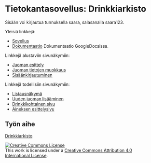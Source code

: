 # Tietokantasovellus: Drinkkiarkisto

Sisään voi kirjautua tunnuksella saara, salasanalla saara123.

Yleisiä linkkejä:

* [Sovellus](http://siakkane.users.cs.helsinki.fi/tsoha/drinks_list)
* [Dokumentaatio](https://docs.google.com/document/d/17twWQLdmF2CDn7LGPUWCNhubbm1zdLZVW127tgZ0dj8/edit)
Dokumentaatio GoogleDocsissa.

Linkkejä alustaviin sivunäkymiin:
* [Juoman esittely](http://siakkane.users.cs.helsinki.fi/tsoha/drinks_show)
* [Juoman tietojen muokkaus](http://siakkane.users.cs.helsinki.fi/tsoha/drinks_edit)
* [Sisäänkirjautuminen](http://siakkane.users.cs.helsinki.fi/tsoha/drinks_login)

Linkkejä todellisiin sivunäkymiin:
* [Listausnäkymä](http://siakkane.users.cs.helsinki.fi/tsoha/drinks)
* [Uuden juoman lisääminen](http://siakkane.users.cs.helsinki.fi/tsoha/addnew)
* [Drinkkikohtainen sivu](http://siakkane.users.cs.helsinki.fi/tsoha/drinks/18)
* [Aineksen esittelysivu](http://siakkane.users.cs.helsinki.fi/tsoha/ingredients/1)

## Työn aihe

[Drinkkiarkisto](http://advancedkittenry.github.io/suunnittelu_ja_tyoymparisto/aiheet/Drinkkiarkisto.html) 

<a rel="license" href="http://creativecommons.org/licenses/by/4.0/"><img alt="Creative Commons License" style="border-width:0" src="https://i.creativecommons.org/l/by/4.0/88x31.png" /></a><br />This work is licensed under a <a rel="license" href="http://creativecommons.org/licenses/by/4.0/">Creative Commons Attribution 4.0 International License</a>.
